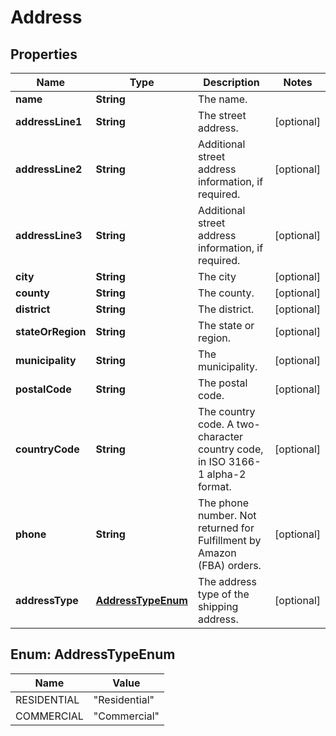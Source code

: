 # Address

## Properties
Name | Type | Description | Notes
------------ | ------------- | ------------- | -------------
**name** | **String** | The name. | 
**addressLine1** | **String** | The street address. |  [optional]
**addressLine2** | **String** | Additional street address information, if required. |  [optional]
**addressLine3** | **String** | Additional street address information, if required. |  [optional]
**city** | **String** | The city  |  [optional]
**county** | **String** | The county. |  [optional]
**district** | **String** | The district. |  [optional]
**stateOrRegion** | **String** | The state or region. |  [optional]
**municipality** | **String** | The municipality. |  [optional]
**postalCode** | **String** | The postal code. |  [optional]
**countryCode** | **String** | The country code. A two-character country code, in ISO 3166-1 alpha-2 format. |  [optional]
**phone** | **String** | The phone number. Not returned for Fulfillment by Amazon (FBA) orders. |  [optional]
**addressType** | [**AddressTypeEnum**](#AddressTypeEnum) | The address type of the shipping address. |  [optional]

<a name="AddressTypeEnum"></a>
## Enum: AddressTypeEnum
Name | Value
---- | -----
RESIDENTIAL | &quot;Residential&quot;
COMMERCIAL | &quot;Commercial&quot;
